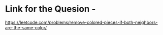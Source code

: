 # Link for the Quesion - 

https://leetcode.com/problems/remove-colored-pieces-if-both-neighbors-are-the-same-color/